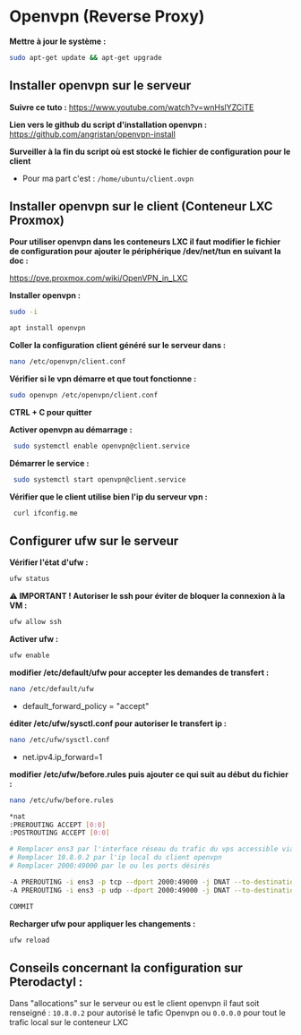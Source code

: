 # Openvpn (Reverse Proxy)

**Mettre à jour le système :**

```bash
sudo apt-get update && apt-get upgrade
```
## Installer openvpn sur le serveur

**Suivre ce tuto :**
https://www.youtube.com/watch?v=wnHslYZCiTE

**Lien vers le github du script d'installation openvpn :**
https://github.com/angristan/openvpn-install

**Surveiller à la fin du script où est stocké le fichier de configuration pour le client**
- Pour ma part c'est : `/home/ubuntu/client.ovpn`

## Installer openvpn sur le client (Conteneur LXC Proxmox) 

**Pour utiliser openvpn dans les conteneurs LXC il faut modifier le fichier de configuration pour ajouter le périphérique /dev/net/tun en suivant la doc :**

https://pve.proxmox.com/wiki/OpenVPN_in_LXC

**Installer openvpn :**

```bash
sudo -i
```

```bash
apt install openvpn
```

**Coller la configuration client généré sur le serveur dans :**
```bash
nano /etc/openvpn/client.conf
```

**Vérifier si le vpn démarre et que tout fonctionne :**
```bash
sudo openvpn /etc/openvpn/client.conf
```

**CTRL + C pour quitter**

**Activer openvpn au démarrage :**
```bash
 sudo systemctl enable openvpn@client.service
```

**Démarrer le service :**
```bash
 sudo systemctl start openvpn@client.service
```

**Vérifier que le client utilise bien l'ip du serveur vpn :**
```bash
 curl ifconfig.me
```

## Configurer ufw sur le serveur

**Vérifier l'état d'ufw :**
```bash
ufw status
```

**⚠️ IMPORTANT ! Autoriser le ssh pour éviter de bloquer la connexion à la VM :**
```bash
ufw allow ssh
```

**Activer ufw :**
```bash
ufw enable
```

**modifier /etc/default/ufw pour accepter les demandes de transfert :**

```bash
nano /etc/default/ufw
```
- default_forward_policy = "accept"


**éditer /etc/ufw/sysctl.conf pour autoriser le transfert ip :**

```bash
nano /etc/ufw/sysctl.conf
```
- net.ipv4.ip_forward=1


**modifier /etc/ufw/before.rules puis ajouter ce qui suit au début du fichier :**

```bash
nano /etc/ufw/before.rules
```

```bash
*nat
:PREROUTING ACCEPT [0:0]
:POSTROUTING ACCEPT [0:0]

# Remplacer ens3 par l'interface réseau du trafic du vps accessible via l'ip publique (Visible avec la commande : ifconfig)
# Remplacer 10.8.0.2 par l'ip local du client openvpn
# Remplacer 2000:49000 par le ou les ports désirés

-A PREROUTING -i ens3 -p tcp --dport 2000:49000 -j DNAT --to-destination 10.8.0.2
-A PREROUTING -i ens3 -p udp --dport 2000:49000 -j DNAT --to-destination 10.8.0.2

COMMIT
```

**Recharger ufw pour appliquer les changements :**

```bash
ufw reload
```

## Conseils concernant la configuration sur Pterodactyl :

Dans "allocations" sur le serveur ou est le client openvpn il faut soit renseigné : `10.8.0.2` pour autorisé le tafic Openvpn ou `0.0.0.0` pour tout le trafic local sur le conteneur LXC

